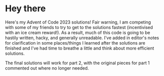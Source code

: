 # Hey there

Here's my Advent of Code 2023 solutions! Fair warning, I am competing with some of my friends to try to get to the solutions fastest (incentivised with an ice cream reward!). As a result, much of this code is going to be hastily written, hacky, and generally unreadable. I've added in editor's notes for clarification in some places/things I learned after the solutions are finished and I've had time to breathe a little and think about more efficient solutions. 

The final solutions will work for part 2, with the original pieces for part 1 commented out where no longer needed.